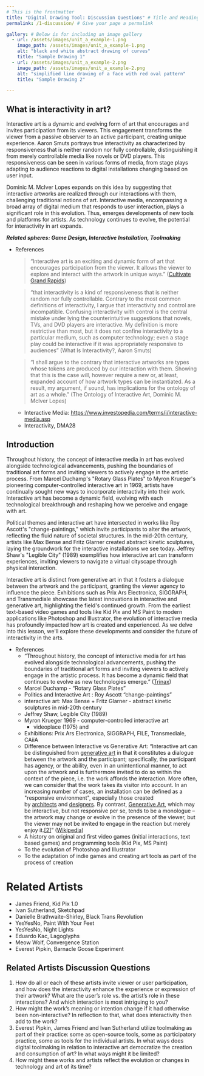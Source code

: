```yaml
---
# This is the frontmatter
title: "Digital Drawing Tool: Discussion Questions" # Title and Heading 1
permalink: /1-discussion/ # Give your page a permalink

gallery: # Below is for including an image gallery
  - url: /assets/images/unit_a_example-1.png
    image_path: /assets/images/unit_a_example-1.png
    alt: "black and white abstract drawing of curves"
    title: "Sample Drawing 1"
  - url: /assets/images/unit_a_example-2.png
    image_path: /assets/images/unit_a_example-2.png
    alt: "simplified line drawing of a face with red oval pattern"
    title: "Sample Drawing 2"

---
```


## What is interactivity in art?

Interactive art is a dynamic and evolving form of art that encourages and invites participation from its viewers. This engagement transforms the viewer from a passive observer to an active participant, creating unique experience. Aaron Smuts portrays true interactivity as characterized by responsiveness that is neither random nor fully controllable, distinguishing it from merely controllable media like novels or DVD players. This responsiveness can be seen in various forms of media, from stage plays adapting to audience reactions to digital installations changing based on user input.

Dominic M. McIver Lopes expands on this idea by suggesting that interactive artworks are realized through our interactions with them, challenging traditional notions of art. Interactive media, encompassing a broad array of digital medium that responds to user interaction, plays a significant role in this evolution. Thus, emerges developments of new tools and platforms for artists. As technology continues to evolve, the potential for interactivity in art expands.

***Related spheres: Game Design, Interactive Installation, Toolmaking*** 

- References
    
    > “Interactive art is an exciting and dynamic form of art that encourages participation from the viewer. It allows the viewer to explore and interact with the artwork in unique ways.” ([Cultivate Grand Rapids](https://www.notion.so/5e541f01b3d74d8689bbb8c37e434d01?pvs=21))
    > 
    
    > “that interactivity is a kind of responsiveness that is neither random nor fully controllable. Contrary to the most common definitions of interactivity, I argue that interactivity and control are incompatible. Confusing interactivity with control is the central mistake under lying the counterintuitive suggestions that novels, TVs, and DVD players are interactive. My definition is more restrictive than most, but it does not confine interactivity to a particular medium, such as computer technology; even a stage play could be interactive if it was appropriately responsive to audiences” (What Is Interactivity?, Aaron Smuts)
    > 
    
    > “I shall argue to the contrary that interactive artworks are types whose tokens are produced by our interaction with them. Showing that this is the case will, however require a new or, at least, expanded account of how artwork types can be instantiated. As a result, my argument, if sound, has implications for the ontology of art as a whole.” (The Ontology of Interactive Art, Dominic M. McIver Lopes)
    > 
    - Interactive Media: https://www.investopedia.com/terms/i/interactive-media.asp
    - Interactivity, DMA28


## Introduction

Throughout history, the concept of interactive media in art has evolved alongside technological advancements, pushing the boundaries of traditional art forms and inviting viewers to actively engage in the artistic process. From Marcel Duchamp's "Rotary Glass Plates" to Myron Krueger's pioneering computer-controlled interactive art in 1969, artists have continually sought new ways to incorporate interactivity into their work. Interactive art has become a dynamic field, evolving with each technological breakthrough and reshaping how we perceive and engage with art.

Political themes and interactive art have intersected in works like Roy Ascott's "change-paintings," which invite participants to alter the artwork, reflecting the fluid nature of societal structures. In the mid-20th century, artists like Max Bense and Fritz Glarner created abstract kinetic sculptures, laying the groundwork for the interactive installations we see today. Jeffrey Shaw's "Legible City" (1989) exemplifies how interactive art can transform experiences, inviting viewers to navigate a virtual cityscape through physical interaction.

Interactive art is distinct from generative art in that it fosters a dialogue between the artwork and the participant, granting the viewer agency to influence the piece. Exhibitions such as Prix Ars Electronica, SIGGRAPH, and Transmediale showcase the latest innovations in interactive and generative art, highlighting the field's continued growth. From the earliest text-based video games and tools like Kid Pix and MS Paint to modern applications like Photoshop and Illustrator, the evolution of interactive media has profoundly impacted how art is created and experienced. As we delve into this lesson, we'll explore these developments and consider the future of interactivity in the arts.

- References
    - “Throughout history, the concept of interactive media for art has evolved alongside technological advancements, pushing the boundaries of traditional art forms and inviting viewers to actively engage in the artistic process. It has become a dynamic field that continues to evolve as new technologies emerge.” ([Trinax](https://www.notion.so/Unit-3-Interactive-Art-90-3ca41dd25bb542dbaf42e9cb084e7549?pvs=21))
    - Marcel Duchamp - “Rotary Glass Plates”
    - Politics and Interactive Art : Roy Ascott “change-paintings”
    - interactive art: Max Bense + Fritz Glarner - abstract kinetic sculptures in mid-20th century
    - Jeffrey Shaw, Legible City (1989)
    - Myron Krueger 1969 - computer-controlled interactive art
        - videoplace (1975) and
    - Exhibitions: Prix Ars Electronica, SIGGRAPH, FILE, Transmediale, CAiiA
    - Difference between Interactive vs Generative Art: “Interactive art can be distinguished from [generative art](https://en.wikipedia.org/wiki/Generative_art) in that it constitutes a dialogue between the artwork and the participant; specifically, the participant has agency, or the ability, even in an unintentional manner, to act upon the artwork and is furthermore invited to do so within the context of the piece, i.e. the work affords the interaction. More often, we can consider that the work takes its visitor into account. In an increasing number of cases, an installation can be defined as a "responsive environment", especially those created by [architects](https://en.wikipedia.org/wiki/Architect) and [designers](https://en.wikipedia.org/wiki/Designer). By contrast, [Generative Art](https://en.wikipedia.org/wiki/Generative_art), which may be interactive, but not responsive per se, tends to be a monologue – the artwork may change or evolve in the presence of the viewer, but the viewer may not be invited to engage in the reaction but merely enjoy it.[[2]](https://en.wikipedia.org/wiki/Interactive_art#cite_note-:0-2)” ([Wikipedia](https://en.wikipedia.org/wiki/Interactive_art#Interactivity_in_art))
    - A history on original and first video games (initial interactions, text based games) and programming tools (Kid Pix, MS Paint)
    - To the evolution of Photoshop and Illustrator
    - To the adaptation of indie games and creating art tools as part of the process of creation
 
# Related Artists
 - James Friend, Kid Pix 1.0
 - Ivan Sutherland, Sketchpad
 - Danielle Brathwaite-Shirley, Black Trans Revolution
 - YesYesNo, Paint With Your Feet
 - YesYesNo, Night Lights
 - Eduardo Kac, Lagoglyphs
 - Meow Wolf, Convergence Station
 - Everest Pipkin, Barnacle Goose Experiment

## Related Artists Discussion Questions
1. How do all or each of these artists invite viewer or user participation, and how does the interactivity enhance the experience or expression of their artwork? What are the user’s role vs. the artist’s role in these interactions? And which interaction is most intriguing to you?
2. How might the work’s meaning or intention change if it had otherwise been non-interactive? In reflection to that, what does interactivity then add to the work?
3. Everest Pipkin, James Friend and Ivan Sutherland utilize toolmaking as part of their practice: some as open-source tools, some as participatory practice, some as tools for the individual artists. In what ways does digital toolmaking in relation to interactive art democratize the creation and consumption of art? In what ways might it be limited?
4. How might these works and artists reflect the evolution or changes in technology and art of its time?

